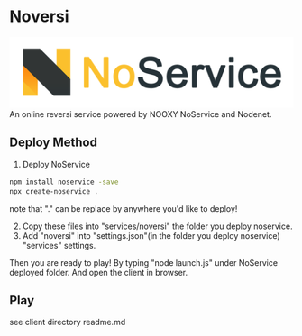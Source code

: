 # Noversi 
![](https://raw.githubusercontent.com/NOOXY-inc/Art-Collection/master/NoService/NoService.png)
An online reversi service powered by NOOXY NoService and Nodenet.

## Deploy Method

1. Deploy NoService
```bash
npm install noservice -save
npx create-noservice .
```
note that "." can be replace by anywhere you'd like to deploy!

2. Copy these files into "services/noversi"  the folder you deploy noservice.
3. Add "noversi" into "settings.json"(in the folder you deploy noservice) "services" settings.

Then you are ready to play! By typing "node launch.js" under NoService deployed folder. And open the client in browser.

## Play
see client directory readme.md
